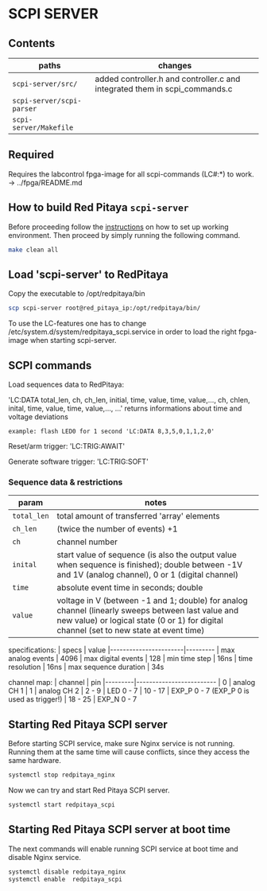 # SCPI SERVER

## Contents

| paths                         | changes
|-------------------------------|---------
| `scpi-server/src/`            | added controller.h and controller.c and integrated them in scpi_commands.c
| `scpi-server/scpi-parser`     |
| `scpi-server/Makefile`        |

## Required
Requires the labcontrol fpga-image for all scpi-commands (LC#:*) to work. -> ../fpga/README.md

## How to build Red Pitaya `scpi-server`
Before proceeding follow the [instructions](https://github.com/RedPitaya/RedPitaya/blob/master/doc/developer.rst) on how to set up working environment.
Then proceed by simply running the following command.
```bash
make clean all
``` 

## Load 'scpi-server' to RedPitaya
Copy the executable to /opt/redpitaya/bin
```bash
scp scpi-server root@red_pitaya_ip:/opt/redpitaya/bin/
```
To use the LC-features one has to change /etc/system.d/system/redpitaya_scpi.service in order to load the right fpga-image when starting scpi-server.

## SCPI commands
Load sequences data to RedPitaya: 

'LC:DATA total_len,   ch, ch_len, initial, time, value, time, value,...,   ch, chlen, inital, time, value, time, value,...,   ...' returns informations about time and voltage deviations 

    example: flash LED0 for 1 second 'LC:DATA 8,3,5,0,1,1,2,0'
    
Reset/arm trigger:
'LC:TRIG:AWAIT'

Generate software trigger:
'LC:TRIG:SOFT'

### Sequence data & restrictions
| param                         | notes
|-------------------------------|---------
| `total_len`                   | total amount of transferred 'array' elements
| `ch_len`                      | (twice the number of events) +1 
| `ch`                          | channel number
| `inital`                      | start value of sequence (is also the output value when sequence is finished); double between -1V and 1V (analog channel), 0 or 1 (digital channel) 
| `time`                        | absolute event time in seconds; double
| `value`                       | voltage in V (between -1 and 1; double) for analog channel (linearly sweeps between last value and new value) or logical state (0 or 1) for digital channel (set to new state at event time)

specifications:
| specs                 | value
|-----------------------|---------
| max analog events     | 4096
| max digital events    | 128
| min time step         | 16ns
| time resolution       | 16ns
| max sequence duration | 34s

channel map:
| channel |   pin
|---------|-------------------------
| 0       | analog CH 1
| 1       | analog CH 2
| 2 - 9   | LED 0 - 7
| 10 - 17 | EXP_P 0 - 7 (EXP_P 0 is used as trigger!)
| 18 - 25 | EXP_N 0 - 7

## Starting Red Pitaya SCPI server

Before starting SCPI service, make sure Nginx service is not running.
Running them at the same time will cause conflicts, since they access the same hardware.
```bash
systemctl stop redpitaya_nginx
```
Now we can try and start Red Pitaya SCPI server.
```bash
systemctl start redpitaya_scpi
```

## Starting Red Pitaya SCPI server at boot time

The next commands will enable running SCPI service at boot time and disable Nginx service.
```bash
systemctl disable redpitaya_nginx
systemctl enable  redpitaya_scpi
```
